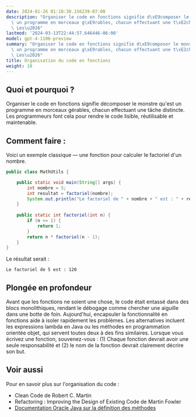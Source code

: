 ```yaml
---
date: 2024-01-26 01:10:30.156239-07:00
description: "Organiser le code en fonctions signifie d\xE9composer le monstre qu'est\
  \ un programme en morceaux g\xE9rables, chacun effectuant une t\xE2che distincte.\
  \ Les\u2026"
lastmod: '2024-03-13T22:44:57.646446-06:00'
model: gpt-4-1106-preview
summary: "Organiser le code en fonctions signifie d\xE9composer le monstre qu'est\
  \ un programme en morceaux g\xE9rables, chacun effectuant une t\xE2che distincte.\
  \ Les\u2026"
title: Organisation du code en fonctions
weight: 18
---
```


## Quoi et pourquoi ?
Organiser le code en fonctions signifie décomposer le monstre qu'est un programme en morceaux gérables, chacun effectuant une tâche distincte. Les programmeurs font cela pour rendre le code lisible, réutilisable et maintenable.

## Comment faire :
Voici un exemple classique — une fonction pour calculer le factoriel d'un nombre.

```java
public class MathUtils {

    public static void main(String[] args) {
        int nombre = 5;
        int resultat = factoriel(nombre);
        System.out.println("Le factoriel de " + nombre + " est : " + resultat);
    }
    
    public static int factoriel(int n) {
        if (n <= 1) {
            return 1;
        }
        return n * factoriel(n - 1);
    }
}
```

Le résultat serait :
```
Le factoriel de 5 est : 120
```

## Plongée en profondeur
Avant que les fonctions ne soient une chose, le code était entassé dans des blocs monolithiques, rendant le débogage comme chercher une aiguille dans une botte de foin. Aujourd'hui, encapsuler la fonctionnalité en fonctions aide à isoler rapidement les problèmes. Les alternatives incluent les expressions lambda en Java ou les méthodes en programmation orientée objet, qui servent toutes deux à des fins similaires. Lorsque vous écrivez une fonction, souvenez-vous : (1) Chaque fonction devrait avoir une seule responsabilité et (2) le nom de la fonction devrait clairement décrire son but.

## Voir aussi
Pour en savoir plus sur l'organisation du code :
- Clean Code de Robert C. Martin
- Refactoring : Improving the Design of Existing Code de Martin Fowler
- [Documentation Oracle Java sur la définition des méthodes](https://docs.oracle.com/javase/tutorial/java/javaOO/methods.html)
